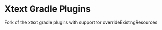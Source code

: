 Xtext Gradle Plugins
===================

Fork of the xtext gradle plugins with support for overrideExistingResources